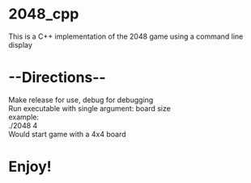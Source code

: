 # 2048_cpp

This is a C++ implementation of the 2048 game using a command line display

# --Directions--
Make release for use, debug for debugging <br />
Run executable with single argument: board size <br />
example: <br />
./2048 4 <br />
Would start game with a 4x4 board  

# Enjoy!